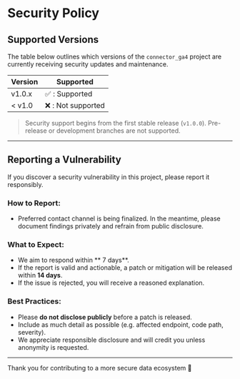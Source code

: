 # Security Policy

## Supported Versions

The table below outlines which versions of the `connector_ga4` project are currently receiving security updates and maintenance.

| Version | Supported         |
| ------- | ----------------- |
| v1.0.x  | ✅ : Supported     |
| < v1.0  | ❌ : Not supported |

> Security support begins from the first stable release (`v1.0.0`). Pre-release or development branches are not supported.

---

## Reporting a Vulnerability

If you discover a security vulnerability in this project, please report it responsibly.

### How to Report:

* Preferred contact channel is being finalized. In the meantime, please document findings privately and refrain from public disclosure.

### What to Expect:

* We aim to respond within ** 7 days**.
* If the report is valid and actionable, a patch or mitigation will be released within **14 days**.
* If the issue is rejected, you will receive a reasoned explanation.

### Best Practices:

* Please **do not disclose publicly** before a patch is released.
* Include as much detail as possible (e.g. affected endpoint, code path, severity).
* We appreciate responsible disclosure and will credit you unless anonymity is requested.

---

Thank you for contributing to a more secure data ecosystem 🚀
